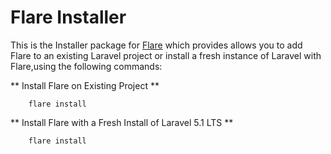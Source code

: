 # Flare Installer
This is the Installer package for [Flare](https://github.com/laravelflare/flare) which provides allows you to add Flare to an existing Laravel project or install a fresh instance of Laravel with Flare,using the following commands:

** Install Flare on Existing Project **
```
    flare install
```

** Install Flare with a Fresh Install of Laravel 5.1 LTS **
```
    flare install
```
